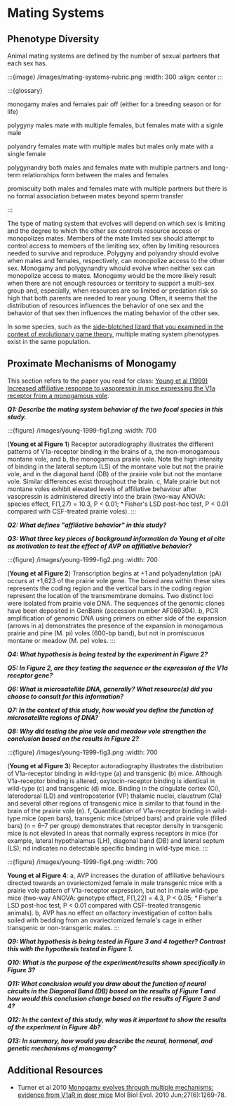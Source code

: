 # Mating Systems

## Phenotype Diversity

Animal mating systems are defined by the number of sexual partners that each sex has.

:::{image} /images/mating-systems-rubric.png
:width: 300
:align: center
:::

:::{glossary}

monogamy
 males and females pair off (either for a breeding season or for life)

polygyny
 males mate with multiple females, but females mate with a signle male

polyandry
 females mate with multiple males but males only mate with a single female

polygynandry
 both males and females mate with multiple partners and long-term relationships form between the males and females

promiscuity
 both males and females mate with multiple partners but there is no formal association between mates beyond sperm transfer

:::

The type of mating system that evolves will depend on which sex is limiting and the degree to which the other sex controls resource access or monopolizes mates. Members of the mate limited sex should attempt to control access to members of the limiting sex, often by limiting resources needed to survive and reproduce. Polygyny and polyandry should evolve when males and females, respectively, can monopolize access to the other sex. Monogamy and polygynandry whould evolve when neither sex can monopolize access to mates. Monogamy would be the more likely result when there are not enough resources or territory to support a multi-sex group and, especially, when resources are so limited or predation risk so high that both parents are needed to rear young. Often, it seems that the distribution of resources influences the behavior of one sex and the behavior of that sex then influences the mating behavior of the other sex. 

In some species, such as the [side-blotched lizard that you examined in the context of evolutionary game theory](multiple-mating-systems-lizard), multiple mating system phenotypes exist in the same population.

## Proximate Mechanisms of Monogamy

This section refers to the paper you read for class: [Young et al (1999) Increased affiliative response to vasopressin in mice expressing the V1a receptor from a monogamous vole](https://doi.org/10.1038/23475).

***Q1: Describe the mating system behavior of the two focal species in this study.***

:::{figure} /images/young-1999-fig1.png
:width: 700

(**Young et al Figure 1**) Receptor autoradiography illustrates the different patterns of V1a-receptor binding in the brains of a, the non-monogamous montane vole, and b, the monogamous prairie vole. Note the high intensity of binding in the lateral septum (LS) of the montane vole but not the prairie vole, and in the diagonal band (DB) of the prairie vole but not the montane vole. Similar differences exist throughout the brain. c, Male prairie but not montane voles exhibit elevated levels of affiliative behaviour after vasopressin is administered directly into the brain (two-way ANOVA: species effect, F(1,27) = 10.3, P < 0.01; * Fisher's LSD post-hoc test, P < 0.01 compared with CSF-treated prairie voles).
:::

***Q2: What defines "affiliative behavior" in this study?***

***Q3: What three key pieces of background information do Young et al cite as motivation to test the effect of AVP on affiliative behavior?*** 

:::{figure} /images/young-1999-fig2.png
:width: 700

(**Young et al Figure 2**) Transcription begins at +1 and polyadenylation (pA) occurs at +1,623 of the prairie vole gene. The boxed area within these sites represents the coding region and the vertical bars in the coding region represent the location of the transmembrane domains. Two distinct loci were isolated from prairie vole DNA. The sequences of the genomic clones have been deposited in GenBank (accession number AF069304). b, PCR amplification of genomic DNA using primers on either side of the expansion (arrows in a) demonstrates the presence of the expansion in monogamous prairie and pine (M. pi) voles (600-bp band), but not in promiscuous montane or meadow (M. pe) voles.
:::

***Q4: What hypothesis is being tested by the experiment in Figure 2?***

***Q5: In Figure 2, are they testing the sequence or the expression of the V1a receptor gene?***

***Q6: What is microsatellite DNA, generally? What resource(s) did you choose to consult for this information?***

***Q7: In the context of this study, how would you define the function of microsatellite regions of DNA?***

***Q8: Why did testing the pine vole and meadow vole strengthen the conclusion based on the results in Figure 2?***

:::{figure} /images/young-1999-fig3.png
:width: 700

(**Young et al Figure 3**) Receptor autoradiography illustrates the distribution of V1a-receptor binding in wild-type (a) and transgenic (b) mice. Although V1a-receptor binding is altered, oxytocin-receptor binding is identical in wild-type \(c\) and transgenic (d) mice. Binding in the cingulate cortex (Ci), laterodorsal (LD) and ventroposterior (VP) thalamic nuclei, claustrum (Cla) and several other regions of transgenic mice is similar to that found in the brain of the prairie vole (e). f, Quantification of V1a-receptor binding in wild-type mice (open bars), transgenic mice (striped bars) and prairie vole (filled bars) (n = 6–7 per group) demonstrates that receptor density in transgenic mice is not elevated in areas that normally express receptors in mice (for example, lateral hypothalamus (LH), diagonal band (DB) and lateral septum (LS); nd indicates no detectable specific binding in wild-type mice.
:::

:::{figure} /images/young-1999-fig4.png
:width: 700

**Young et al Figure 4**: a, AVP increases the duration of affiliative behaviours directed towards an ovariectomized female in male transgenic mice with a prairie vole pattern of V1a-receptor expression, but not in male wild-type mice (two-way ANOVA: genotype effect, F(1,22) = 4.3, P < 0.05; * Fisher's LSD post-hoc test, P < 0.01 compared with CSF-treated transgenic animals). b, AVP has no effect on olfactory investigation of cotton balls soiled with bedding from an ovariectomized female's cage in either transgenic or non-transgenic males.
:::

***Q9: What hypothesis is being tested in Figure 3 and 4 together? Contrast this with the hypothesis tested in Figure 1.***

***Q10: What is the purpose of the experiment/results shown specifically in Figure 3?***

***Q11: What conclusion would you draw about the function of neural circuits in the Diagonal Band (DB) based on the results of Figure 1 and how would this conclusion change based on the results of Figure 3 and 4?***

***Q12: In the context of this study, why was it important to show the results of the experiment in Figure 4b?***

***Q13: In summary, how would you describe the neural, hormonal, and genetic mechanisms of monogamy?***


## Additional Resources 

- Turner et al 2010 [Monogamy evolves through multiple mechanisms: evidence from V1aR in deer mice](https://doi-org.ezproxy.wesleyan.edu/10.1093/molbev/msq013) Mol Biol Evol. 2010 Jun;27(6):1269-78.
